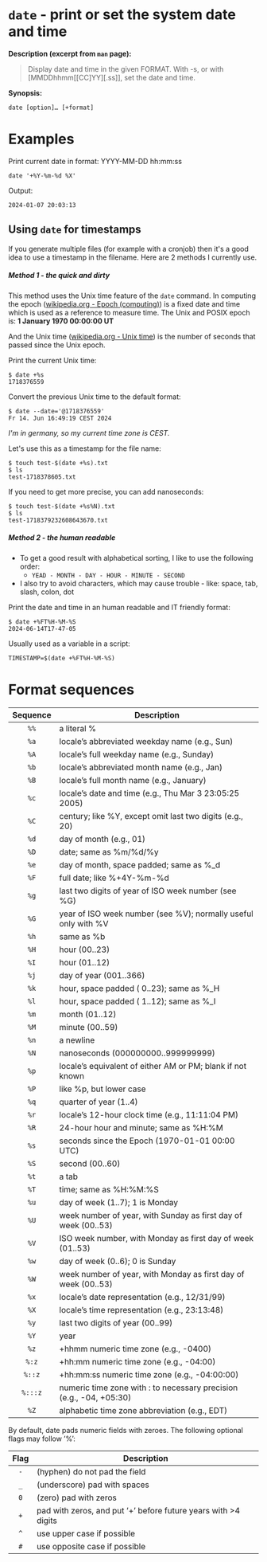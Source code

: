 # `date` - print or set the system date and time

**Description (excerpt from `man` page):**

> Display date and time in the given FORMAT.  With -s, or with \[MMDDhhmm\[\[CC]YY]\[.ss]], set the date and time.

**Synopsis:**

`date [option]… [+format]`

# Examples

Print current date in format: YYYY-MM-DD hh:mm:ss
```shell
date '+%Y-%m-%d %X'
```
Output:
```text
2024-01-07 20:03:13
```

## Using `date` for timestamps

If you generate multiple files (for example with a cronjob) then it's a good idea to use a timestamp in the filename. Here are 2 methods I currently use.

##### Method 1 - the quick and dirty
This method uses the Unix time feature of the `date` command. In computing the epoch ([wikipedia.org - Epoch (computing)](https://en.wikipedia.org/wiki/Epoch_(computing))) is a fixed date and time which is used as a reference to measure time. The Unix and POSIX epoch is: **1 January 1970 00:00:00 UT**

And the Unix time ([wikipedia.org - Unix time](https://en.wikipedia.org/wiki/Unix_time)) is the number of seconds that passed since the Unix epoch.

Print the current Unix time:
```shell
$ date +%s
1718376559
```

Convert the previous Unix time to the default format:
```shell
$ date --date='@1718376559'
Fr 14. Jun 16:49:19 CEST 2024
```
_I'm in germany, so my current time zone is CEST._

Let's use this as a timestamp for the file name:
```shell
$ touch test-$(date +%s).txt
$ ls
test-1718378605.txt
```

If you need to get more precise, you can add nanoseconds:
```shell
$ touch test-$(date +%s%N).txt
$ ls
test-1718379232608643670.txt
```

##### Method 2 - the human readable
- To get a good result with alphabetical sorting, I like to use the following order:
    - `YEAD - MONTH - DAY - HOUR - MINUTE - SECOND`
- I also try to avoid characters, which may cause trouble - like: space, tab, slash, colon, dot

Print the date and time in an human readable and IT friendly format:
```shell
$ date +%FT%H-%M-%S
2024-06-14T17-47-05
```

Usually used as a variable in a script:
```shell
TIMESTAMP=$(date +%FT%H-%M-%S)
```



# Format sequences

| Sequence | Description                                                         |
| :------: | ------------------------------------------------------------------- |
|   `%%`   | a literal %                                                         |
|   `%a`   | locale’s abbreviated weekday name (e.g., Sun)                       |
|   `%A`   | locale’s full weekday name (e.g., Sunday)                           |
|   `%b`   | locale’s abbreviated month name (e.g., Jan)                         |
|   `%B`   | locale’s full month name (e.g., January)                            |
|   `%c`   | locale’s date and time (e.g., Thu Mar  3 23:05:25 2005)             |
|   `%C`   | century; like %Y, except omit last two digits (e.g., 20)            |
|   `%d`   | day of month (e.g., 01)                                             |
|   `%D`   | date; same as %m/%d/%y                                              |
|   `%e`   | day of month, space padded; same as %_d                             |
|   `%F`   | full date; like %+4Y-%m-%d                                          |
|   `%g`   | last two digits of year of ISO week number (see %G)                 |
|   `%G`   | year of ISO week number (see %V); normally useful only with %V      |
|   `%h`   | same as %b                                                          |
|   `%H`   | hour (00..23)                                                       |
|   `%I`   | hour (01..12)                                                       |
|   `%j`   | day of year (001..366)                                              |
|   `%k`   | hour, space padded ( 0..23); same as %_H                            |
|   `%l`   | hour, space padded ( 1..12); same as %_I                            |
|   `%m`   | month (01..12)                                                      |
|   `%M`   | minute (00..59)                                                     |
|   `%n`   | a newline                                                           |
|   `%N`   | nanoseconds (000000000..999999999)                                  |
|   `%p`   | locale’s equivalent of either AM or PM; blank if not known          |
|   `%P`   | like %p, but lower case                                             |
|   `%q`   | quarter of year (1..4)                                              |
|   `%r`   | locale’s 12-hour clock time (e.g., 11:11:04 PM)                     |
|   `%R`   | 24-hour hour and minute; same as %H:%M                              |
|   `%s`   | seconds since the Epoch (1970-01-01 00:00 UTC)                      |
|   `%S`   | second (00..60)                                                     |
|   `%t`   | a tab                                                               |
|   `%T`   | time; same as %H:%M:%S                                              |
|   `%u`   | day of week (1..7); 1 is Monday                                     |
|   `%U`   | week number of year, with Sunday as first day of week (00..53)      |
|   `%V`   | ISO week number, with Monday as first day of week (01..53)          |
|   `%w`   | day of week (0..6); 0 is Sunday                                     |
|   `%W`   | week number of year, with Monday as first day of week (00..53)      |
|   `%x`   | locale’s date representation (e.g., 12/31/99)                       |
|   `%X`   | locale’s time representation (e.g., 23:13:48)                       |
|   `%y`   | last two digits of year (00..99)                                    |
|   `%Y`   | year                                                                |
|   `%z`   | +hhmm numeric time zone (e.g., -0400)                               |
|  `%:z`   | +hh:mm numeric time zone (e.g., -04:00)                             |
|  `%::z`  | +hh:mm:ss numeric time zone (e.g., -04:00:00)                       |
| `%:::z`  | numeric time zone with : to necessary precision (e.g., -04, +05:30) |
|   `%Z`   | alphabetic time zone abbreviation (e.g., EDT)                       |


By default, date pads numeric fields with zeroes.  The following optional flags may follow ’%’:

| Flag | Description                                                    |
|:----:| -------------------------------------------------------------- |
| `-`  | (hyphen) do not pad the field                                  |
| `_`  | (underscore) pad with spaces                                   |
| `0`  | (zero) pad with zeros                                          |
| `+`  | pad with zeros, and put ’+’ before future years with >4 digits |
| `^`  | use upper case if possible                                     |
| `#`  | use opposite case if possible                                  |
